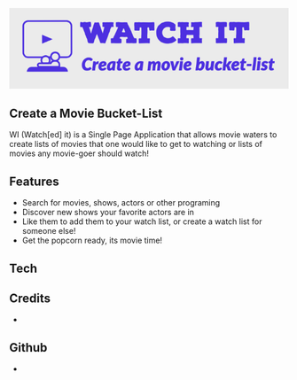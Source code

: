 ![WI LOGO](https://raw.githubusercontent.com/theJakubMalinowski/Phase-One-Project-App/main/images/WILONG.png)



## Create a Movie Bucket-List

WI (Watch[ed] it) is a Single Page Application that allows movie waters to create lists of movies that one would like to get to watching or lists of movies any movie-goer should watch!

## Features
- Search for movies, shows, actors or other programing
- Discover new shows your favorite actors are in 
- Like them to add them to your watch list, or create a watch list for someone else!
- Get the popcorn ready, its movie time!

## Tech

## Credits
- 
## Github
- 